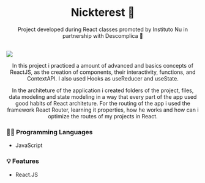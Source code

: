 <h1 align=center>Nickterest 🤳</h1>

<p align=center>Project developed during React classes promoted by Instituto Nu in partnership with Descomplica 💜</p></br>
<img src='https://github.com/itsmenicky/Nickterest/blob/main/video/nickterest.gif'></br>

<p align=center>In this project i practiced a amount of advanced and basics concepts of ReactJS, as the creation of components, their interactivity, functions, and ContextAPI. I also used Hooks as useReducer and useState.</p>

<p align=center>In the architeture of the application i created folders of the project, files, data modeling and state modeling in a way that every part of the app used good habits of React architeture. For the routing of the app i used the framework React Router, learning it properties, how he works and how can i optimize the routes of my projects in React.</p>

### 👨‍💻 Programming Languages

- JavaScript

### 💡 Features

- React.JS
